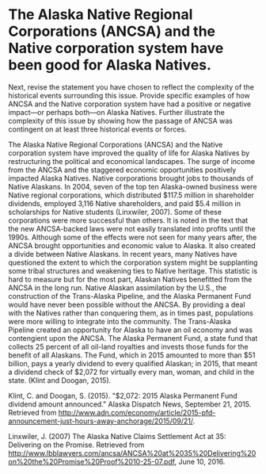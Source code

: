 # The Alaska Native Regional Corporations (ANCSA) and the Native corporation system have been good for Alaska Natives.

Next, revise the statement you have chosen to reflect the complexity of the historical events surrounding this issue. Provide specific examples of how ANCSA and the Native corporation system have had a positive or negative impact—or perhaps both—on Alaska Natives. Further illustrate the complexity of this issue by showing how the passage of ANCSA was contingent on at least three historical events or forces.

The Alaska Native Regional Corporations (ANCSA) and the Native corporation system have improved the quality of life for Alaska Natives by restructuring the political and economical landscapes.  The surge of income from the ANCSA and the staggered economic opportunities positively impacted Alaska Natives.  Native corporations brought jobs to thousands of Native Alaskans.  In 2004, seven of the top ten Alaska-owned business were Native regional corporations, which distributed $117.5 million in shareholder dividends, employed 3,116 Native shareholders, and paid $5.4 million in scholarships for Native students (Linxwiler, 2007).  Some of these corporations were more successful than others.  It is noted in the text that the new ANCSA-backed laws were not easily translated into profits until the 1990s.  Although some of the effects were not seen for many years after, the ANCSA brought opportunities and economic value to Alaska.  It also created a divide between Native Alaskans.  In recent years, many Natives have questioned the extent to which the corporation system might be supplanting some tribal structures and weakening ties to Native heritage.  This statistic is hard to measure but for the most part, Alaskan Natives benefitted from the ANCSA in the long run.  Native Alaskan assimilation by the U.S., the construction of the Trans-Alaska Pipeline, and the Alaska Permanent Fund would have never been possible without the ANCSA.  By providing a deal with the Natives rather than conquering them, as in times past, populations were more willing to integrate into the community.  The Trans-Alaska Pipeline created an opportunity for Alaska to have an oil economy and was contengient upon the ANCSA.  The Alaska Permanent Fund, a state fund that collects 25 percent of all oil-land royalties and invests those funds for the benefit of all Alaskans. The Fund, which in 2015 amounted to more than $51 billion, pays a yearly dividend to every qualified Alaskan; in 2015, that meant a dividend check of $2,072 for virtually every man, woman, and child in the state. (Klint and Doogan, 2015).

Klint, C. and Doogan, S. (2015). "$2,072: 2015 Alaska Permanent Fund dividend amount announced." Alaska Dispatch News, September 21, 2015. Retrieved from http://www.adn.com/economy/article/2015-pfd-announcement-just-hours-away-anchorage/2015/09/21/.

Linxwiler, J. (2007) The Alaska Native Claims Settlement Act at 35: Delivering on the Promise. Retrieved from http://www.lbblawyers.com/ancsa/ANCSA%20at%2035%20Delivering%20on%20the%20Promise%20Proof%2010-25-07.pdf, June 10, 2016.